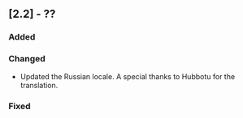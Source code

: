 ## [2.2] - ??
### Added

### Changed
- Updated the Russian locale. A special thanks to Hubbotu for the translation.

### Fixed
